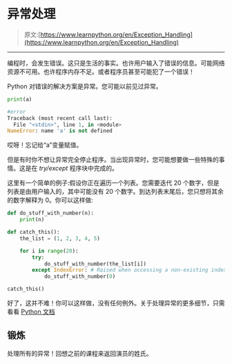 # 异常处理

> 原文:[https://www.learnpython.org/en/Exception_Handling](https://www.learnpython.org/en/Exception_Handling)

* * *

编程时，会发生错误。这只是生活的事实。也许用户输入了错误的信息。可能网络资源不可用。也许程序内存不足。或者程序员甚至可能犯了一个错误！

Python 对错误的解决方案是异常。您可能以前见过异常。

```py
print(a)

#error
Traceback (most recent call last):
  File "<stdin>", line 1, in <module>
NameError: name 'a' is not defined 
```

哎呀！忘记给“a”变量赋值。

但是有时你不想让异常完全停止程序。当出现异常时，您可能想要做一些特殊的事情。这是在 *try/except* 程序块中完成的。

这里有一个简单的例子:假设你正在遍历一个列表。您需要迭代 20 个数字，但是列表是由用户输入的，其中可能没有 20 个数字。到达列表末尾后，您只想将其余的数字解释为 0。你可以这样做:

```py
def do_stuff_with_number(n):
    print(n)

def catch_this():
    the_list = (1, 2, 3, 4, 5)

    for i in range(20):
        try:
            do_stuff_with_number(the_list[i])
        except IndexError: # Raised when accessing a non-existing index of a list
            do_stuff_with_number(0)

catch_this() 
```

好了，这并不难！你可以这样做，没有任何例外。关于处理异常的更多细节，只需看看 [Python 文档](http://docs.python.org/tutorial/errors.html#handling-exceptions)

## 锻炼

处理所有的异常！回想之前的课程来返回演员的姓氏。